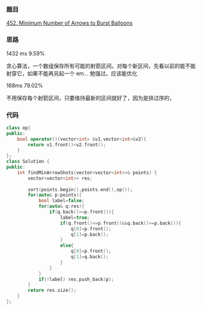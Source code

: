 ### 题目
[452. Minimum Number of Arrows to Burst Balloons](https://leetcode-cn.com/problems/minimum-number-of-arrows-to-burst-balloons/)
### 思路
1432 ms 9.59%

贪心算法，一个数组保存所有可能的射箭区间。对每个新区间，先看以前的能不能射穿它，如果不能再另起一个
em... 勉强过。应该能优化

168ms 79.02%

不用保存每个射箭区间，只要维持最新的区间就好了，因为是排过序的，
### 代码
```c++
class op{
public:
    bool operator()(vector<int> &v1,vector<int>&v2){
        return v1.front()<v2.front();
    }
};
class Solution {
public:
    int findMinArrowShots(vector<vector<int>>& points) {
        vector<vector<int>> res;
        
        sort(points.begin(),points.end(),op());
        for(auto& p:points){
            bool label=false;
            for(auto& q:res){
                if(q.back()>=p.front()){
                    label=true;
                    if(q.front()<=p.front()&&q.back()>=p.back()){
                        q[0]=p.front();
                        q[1]=p.back();
                    }
                    else{
                        q[0]=p.front();
                        q[1]=q.back();
                    }
                }
            }
            if(!label) res.push_back(p);
        }
        return res.size();
    }
};
```
